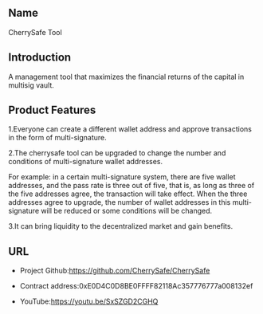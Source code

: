 ## Name 

CherrySafe Tool

## Introduction

A management tool that maximizes the financial returns of the capital in multisig vault.

## Product Features

1.Everyone can create a different wallet address and approve transactions in the form of multi-signature.  

2.The cherrysafe tool can be upgraded to change the number and conditions of multi-signature wallet addresses.  

For example: in a certain multi-signature system, there are five wallet addresses, and the pass rate is three out of five, that is, as long as three of the five addresses agree, the transaction will take effect. When the three addresses agree to upgrade, the number of wallet addresses in this multi-signature will be reduced or some conditions will be changed.  

3.It can bring liquidity to the decentralized market and gain benefits.  

## URL

- Project Github:https://github.com/CherrySafe/CherrySafe

- Contract address:0xE0D4C0D8BE0FFFF82118Ac357776777a008132ef

- YouTube:https://youtu.be/SxSZGD2CGHQ
